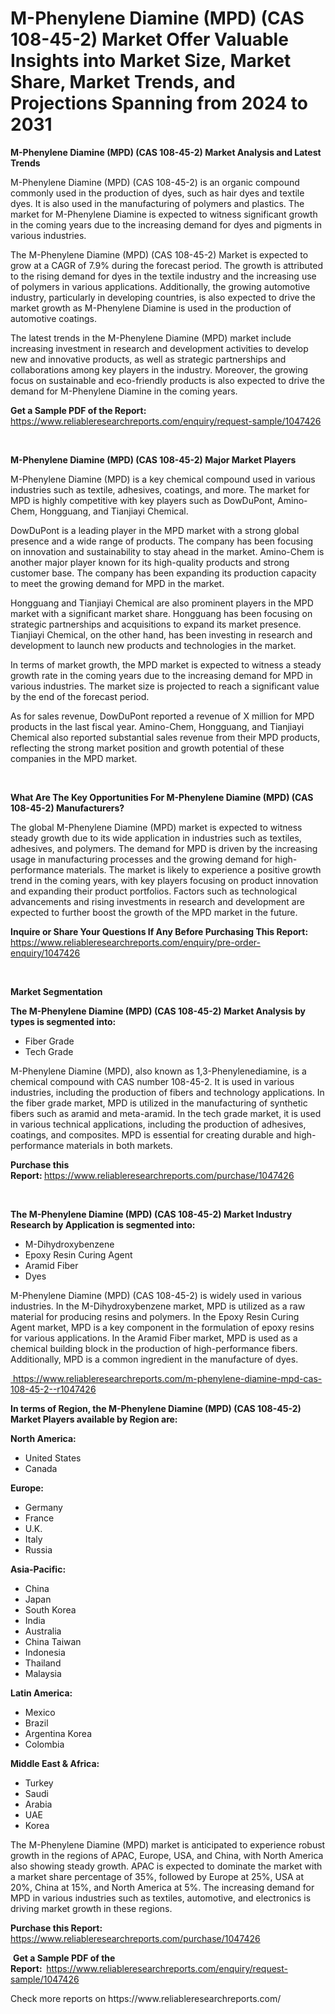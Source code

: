 <p><h1>M-Phenylene Diamine (MPD) (CAS 108-45-2) Market Offer Valuable Insights into Market Size, Market Share, Market Trends, and Projections Spanning from 2024 to 2031</h1></p><p><strong>M-Phenylene Diamine (MPD) (CAS 108-45-2) Market Analysis and Latest Trends</strong></p>
<p><p>M-Phenylene Diamine (MPD) (CAS 108-45-2) is an organic compound commonly used in the production of dyes, such as hair dyes and textile dyes. It is also used in the manufacturing of polymers and plastics. The market for M-Phenylene Diamine is expected to witness significant growth in the coming years due to the increasing demand for dyes and pigments in various industries.</p><p>The M-Phenylene Diamine (MPD) (CAS 108-45-2) Market is expected to grow at a CAGR of 7.9% during the forecast period. The growth is attributed to the rising demand for dyes in the textile industry and the increasing use of polymers in various applications. Additionally, the growing automotive industry, particularly in developing countries, is also expected to drive the market growth as M-Phenylene Diamine is used in the production of automotive coatings.</p><p>The latest trends in the M-Phenylene Diamine (MPD) market include increasing investment in research and development activities to develop new and innovative products, as well as strategic partnerships and collaborations among key players in the industry. Moreover, the growing focus on sustainable and eco-friendly products is also expected to drive the demand for M-Phenylene Diamine in the coming years.</p></p>
<p><strong>Get a Sample PDF of the Report:&nbsp;</strong> <a href="https://www.reliableresearchreports.com/enquiry/request-sample/1047426">https://www.reliableresearchreports.com/enquiry/request-sample/1047426</a></p>
<p>&nbsp;</p>
<p><strong>M-Phenylene Diamine (MPD) (CAS 108-45-2) Major Market Players</strong></p>
<p><p>M-Phenylene Diamine (MPD) is a key chemical compound used in various industries such as textile, adhesives, coatings, and more. The market for MPD is highly competitive with key players such as DowDuPont, Amino-Chem, Hongguang, and Tianjiayi Chemical.</p><p>DowDuPont is a leading player in the MPD market with a strong global presence and a wide range of products. The company has been focusing on innovation and sustainability to stay ahead in the market. Amino-Chem is another major player known for its high-quality products and strong customer base. The company has been expanding its production capacity to meet the growing demand for MPD in the market.</p><p>Hongguang and Tianjiayi Chemical are also prominent players in the MPD market with a significant market share. Hongguang has been focusing on strategic partnerships and acquisitions to expand its market presence. Tianjiayi Chemical, on the other hand, has been investing in research and development to launch new products and technologies in the market.</p><p>In terms of market growth, the MPD market is expected to witness a steady growth rate in the coming years due to the increasing demand for MPD in various industries. The market size is projected to reach a significant value by the end of the forecast period.</p><p>As for sales revenue, DowDuPont reported a revenue of X million for MPD products in the last fiscal year. Amino-Chem, Hongguang, and Tianjiayi Chemical also reported substantial sales revenue from their MPD products, reflecting the strong market position and growth potential of these companies in the MPD market.</p></p>
<p>&nbsp;</p>
<p><strong>What Are The Key Opportunities For M-Phenylene Diamine (MPD) (CAS 108-45-2) Manufacturers?</strong></p>
<p><p>The global M-Phenylene Diamine (MPD) market is expected to witness steady growth due to its wide application in industries such as textiles, adhesives, and polymers. The demand for MPD is driven by the increasing usage in manufacturing processes and the growing demand for high-performance materials. The market is likely to experience a positive growth trend in the coming years, with key players focusing on product innovation and expanding their product portfolios. Factors such as technological advancements and rising investments in research and development are expected to further boost the growth of the MPD market in the future.</p></p>
<p><strong>Inquire or Share Your Questions If Any Before Purchasing This Report:</strong> <a href="https://www.reliableresearchreports.com/enquiry/pre-order-enquiry/1047426">https://www.reliableresearchreports.com/enquiry/pre-order-enquiry/1047426</a></p>
<p>&nbsp;</p>
<p><strong>Market Segmentation</strong></p>
<p><strong>The M-Phenylene Diamine (MPD) (CAS 108-45-2) Market Analysis by types is segmented into:</strong></p>
<p><ul><li>Fiber Grade</li><li>Tech Grade</li></ul></p>
<p><p>M-Phenylene Diamine (MPD), also known as 1,3-Phenylenediamine, is a chemical compound with CAS number 108-45-2. It is used in various industries, including the production of fibers and technology applications. In the fiber grade market, MPD is utilized in the manufacturing of synthetic fibers such as aramid and meta-aramid. In the tech grade market, it is used in various technical applications, including the production of adhesives, coatings, and composites. MPD is essential for creating durable and high-performance materials in both markets.</p></p>
<p><strong>Purchase this Report:&nbsp;</strong><a href="https://www.reliableresearchreports.com/purchase/1047426">https://www.reliableresearchreports.com/purchase/1047426</a></p>
<p>&nbsp;</p>
<p><strong>The M-Phenylene Diamine (MPD) (CAS 108-45-2) Market Industry Research by Application is segmented into:</strong></p>
<p><ul><li>M-Dihydroxybenzene</li><li>Epoxy Resin Curing Agent</li><li>Aramid Fiber</li><li>Dyes</li></ul></p>
<p><p>M-Phenylene Diamine (MPD) (CAS 108-45-2) is widely used in various industries. In the M-Dihydroxybenzene market, MPD is utilized as a raw material for producing resins and polymers. In the Epoxy Resin Curing Agent market, MPD is a key component in the formulation of epoxy resins for various applications. In the Aramid Fiber market, MPD is used as a chemical building block in the production of high-performance fibers. Additionally, MPD is a common ingredient in the manufacture of dyes.</p></p>
<p><a href="https://www.reliableresearchreports.com/m-phenylene-diamine-mpd-cas-108-45-2--r1047426">&nbsp;https://www.reliableresearchreports.com/m-phenylene-diamine-mpd-cas-108-45-2--r1047426</a></p>
<p><strong>In terms of Region, the M-Phenylene Diamine (MPD) (CAS 108-45-2) Market Players available by Region are:</strong></p>
<p>
    <p> <strong> North America: </strong>
        <ul>
            <li>United States</li>
            <li>Canada</li>
        </ul>
        </p> 
    <p> <strong> Europe: </strong>
        <ul>
            <li>Germany</li>
            <li>France</li>
            <li>U.K.</li>
            <li>Italy</li>
            <li>Russia</li>
        </ul>
        </p> 
    <p> <strong> Asia-Pacific: </strong>
        <ul>
            <li>China</li>
            <li>Japan</li>
            <li>South Korea</li>
            <li>India</li>
            <li>Australia</li>
            <li>China Taiwan</li>
            <li>Indonesia</li>
            <li>Thailand</li>
            <li>Malaysia</li>
        </ul>
        </p> 
    <p> <strong> Latin America: </strong>
        <ul>
            <li>Mexico</li>
            <li>Brazil</li>
            <li>Argentina Korea</li>
            <li>Colombia</li>
        </ul>
        </p> 
    <p> <strong> Middle East & Africa: </strong>
        <ul>
            <li>Turkey</li>
            <li>Saudi</li>
            <li>Arabia</li>
            <li>UAE</li>
            <li>Korea</li>
        </ul>
    </p>
    </p>
<p><p>The M-Phenylene Diamine (MPD) market is anticipated to experience robust growth in the regions of APAC, Europe, USA, and China, with North America also showing steady growth. APAC is expected to dominate the market with a market share percentage of 35%, followed by Europe at 25%, USA at 20%, China at 15%, and North America at 5%. The increasing demand for MPD in various industries such as textiles, automotive, and electronics is driving market growth in these regions.</p></p>
<p><strong>Purchase this Report: </strong><a href="https://www.reliableresearchreports.com/purchase/1047426">https://www.reliableresearchreports.com/purchase/1047426</a></p>
<p>&nbsp;<strong>Get a Sample PDF of the Report:&nbsp;&nbsp;</strong><a href="https://www.reliableresearchreports.com/enquiry/request-sample/1047426">https://www.reliableresearchreports.com/enquiry/request-sample/1047426</a></p>
<p><strong></strong></p>
<p>Check more reports on https://www.reliableresearchreports.com/</p>